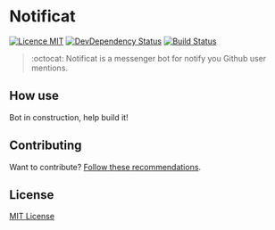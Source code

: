 # Notificat

[![Licence MIT](https://img.shields.io/badge/licence-MIT-blue.svg)](https://github.com/guuibayer/Notificat/blob/master/LICENSE.md)
[![DevDependency Status](https://david-dm.org/guuibayer/Notificat.svg#info=devDependencies)](https://david-dm.org/guuibayer/Notificat.svg#info=devDependencies)
[![Build Status](https://travis-ci.com/guuibayer/Notificat.svg?token=xXq7yh87ncex3ceekjfH&branch=master)](https://travis-ci.com/guuibayer/Notificat)

> :octocat: Notificat is a messenger bot for notify you Github user mentions.

## How use
Bot in construction, help build it!

## Contributing

Want to contribute? [Follow these recommendations](https://github.com/guuibayer/Notificat/blob/master/CONTRIBUTING.md).

## License
[MIT License](https://github.com/guuibayer/Notificat/blob/master/LICENSE.md)